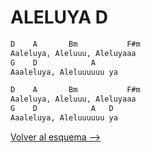 # ALELUYA D

```bash
D    A       Bm           F#m
Aaleluya, Aleluuu, Aleluyaaa
G    D            A
Aaaleluya, Aleluuuuuu ya

D    A       Bm           F#m
Aaleluya, Aleluuu, Aleluyaaa
G    D            A   D
Aaaleluya, Aleluuuuuu ya
```

[Volver al esquema -->](../index.md)
